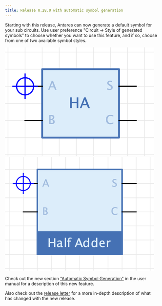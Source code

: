```yaml
---
title: Release 0.28.0 with automatic symbol generation
---
```


Starting with this release, Antares can now generate a default symbol for your sub circuits. Use user preference "Circuit -> Style of generated symbols" to choose
whether you want to use this feature, and if so, choose from one of two available symbol styles.

![Narrow](/assets/images/user-manual/subcircuits/generate_narrow-symbol.png)
![Wide](/assets/images/user-manual/subcircuits/generate_wide_symbol.png)

Check out the new section ["Automatic Symbol Generation"](/user-manual/english/subcircuits/subcircuits) in the user manual for a description of this new feature.

Also check out the [release letter](/docs/releases/release-0.28.0/index.html)
for a more in-depth description of what has changed with the new release.
